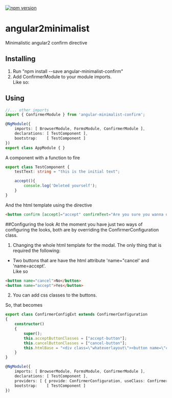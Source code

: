 [![npm version](https://badge.fury.io/js/angular-minimalist-confirm.svg)](https://badge.fury.io/js/angular-minimalist-confirm)

# angular2minimalist
Minimalistic angular2 confirm directive

## Installing  
1. Run "npm install --save angular-minimalist-confirm" 
2. Add ConfirmerModule to your module imports.  
Like so:  


## Using
```typescript
//... other imports
import { ConfirmerModule } from 'angular-minimalist-confirm';

@NgModule({
    imports: [ BrowserModule, FormsModule, ConfirmerModule ],
    declarations: [ TestComponent ],
    bootstrap:    [ TestComponent ]
})
export class AppModule { }
``` 

A component with a function to fire
```typescript 
export class TestComponent {
    testText: string = "this is the initial text";

    accept(){
        console.log('Deleted yourself');
    }
}
```
And the html template using the directive
```html
<button confirm [accept]="accept" confirmText="Are you sure you wanna do that?">Delete yourself</button>
```

##Configuring the look
At the moment you have just two ways of configuring the looks, both are by overriding the ConfirmerConfiguration class.   
1. Changing the whole html template for the modal. The only thing that is required the following:  
* Two buttons that are have the html attribute 'name="cancel' and 'name=accept'.  
 Like so  
 ```html
<button name="cancel">No</button>
<button name="accept">Yes</button>
```

2. You can add css classes to the buttons. 

So, that becomes 
```typescript
export class ConfirmerConfigExt extends ConfirmerConfiguration 
{
    constructor()
    {
        super();
        this.acceptButtonClasses = ["accept-button"];
        this.cancelButtonClasses = ["cancel-button"];
        this.htmlBase = "<div class=\"whateverlayout\"><button name=\"cancel\">No</button><button name=\"accept\">Yes</button></div>"
    }
}

@NgModule({
    imports: [ BrowserModule, FormsModule, ConfirmerModule ],
    declarations: [ TestComponent ],
    providers: [ { provide: ConfirmerConfiguration, useClass: ConfirmerConfigExt } ],
    bootstrap:    [ TestComponent ]
})
```
